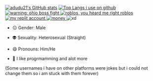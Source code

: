 [![adudu21's GitHub stats](https://github-readme-stats.vercel.app/api?username=aduud21&theme=transparent)]()
[![Top Langs i use on github](https://github-readme-stats.vercel.app/api/top-langs/?username=aduud21&theme=transparent)]()
<a href="https://youtube.com/c/adudu21">
    <img src="https://media.discordapp.net/attachments/947823863344021604/1075378093113487360/com.google.android.youtube_18.06.35_1536024000_icon.png" alt="warning: ohio boss fight"/>
  </a>
  <a href="https://www.roblox.com/users/684075566/profile">
    <img src="https://media.discordapp.net/attachments/947823863344021604/1075382927803818004/com.roblox.client_2.562.360_1414_icon.png" alt="roblos, you heard me right roblos"/>
  </a>
  <a href="https://replit.com/@AGuyThatLikesFurrys">
    <img src="https://media.discordapp.net/attachments/947823863344021604/1075382928269377577/com.replit.app_2.19.4_2190004_icon.png" alt="my replit account"/>
  </a>
  <a href="https://patreon.com/adudu21">
    <img src="https://media.discordapp.net/attachments/947823863344021604/1075382928869179494/com.patreon.android_27.0.39_4398_icon.png" alt="money"/>
  </a>
    <img src="https://media.discordapp.net/attachments/947823863344021604/1075382928571375707/xd.png" alt="xd"/>
  </a>
</div>

- 😐 Gender: Male

- 👽 Sexuality: Heterosexual (Straight)

- 😄 Pronouns: Him/He

- 🌈 I like progrmamming and alot more

(Some usernames i have on other platforms were jokes but i could not change them so i am stuck with them forever)
